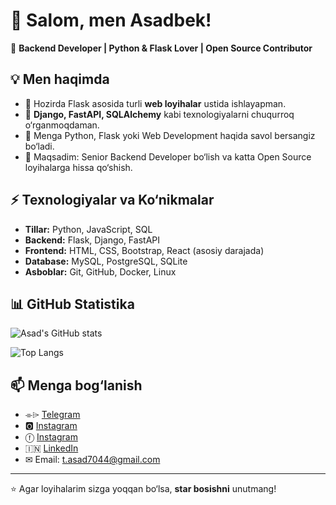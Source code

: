 # 👋 Salom, men Asadbek!  

🚀 **Backend Developer | Python & Flask Lover | Open Source Contributor**  

## 💡 Men haqimda
- 🔭 Hozirda Flask asosida turli **web loyihalar** ustida ishlayapman.  
- 🌱 **Django, FastAPI, SQLAlchemy** kabi texnologiyalarni chuqurroq o‘rganmoqdaman.  
- 💬 Menga Python, Flask yoki Web Development haqida savol bersangiz bo‘ladi.  
- 🎯 Maqsadim: Senior Backend Developer bo‘lish va katta Open Source loyihalarga hissa qo‘shish.  

## ⚡ Texnologiyalar va Ko‘nikmalar
- **Tillar:** Python, JavaScript, SQL  
- **Backend:** Flask, Django, FastAPI  
- **Frontend:** HTML, CSS, Bootstrap, React (asosiy darajada)  
- **Database:** MySQL, PostgreSQL, SQLite  
- **Asboblar:** Git, GitHub, Docker, Linux  

## 📊 GitHub Statistika
![Asad's GitHub stats](https://github-readme-stats.vercel.app/api?username=asadback25&show_icons=true&theme=radical)

![Top Langs](https://github-readme-stats.vercel.app/api/top-langs/?username=asadback25&layout=compact&theme=radical)

## 📫 Menga bog‘lanish
- ⌯⌲ [Telegram](https://www.t.me/asad_back)
-  🅾 [Instagram](https://www.instagram.com/_just_asadbek_)
-  ⓕ [Instagram](https://www.facebook.com/_just_asadbek_)
-  🇮🇳 [LinkedIn](https://www.linkedin.com/in/asadbek-turaev-8b5129358/)  
-  ✉︎ Email: t.asad7044@gmail.com  

---
⭐ Agar loyihalarim sizga yoqqan bo‘lsa, **star bosishni** unutmang!

